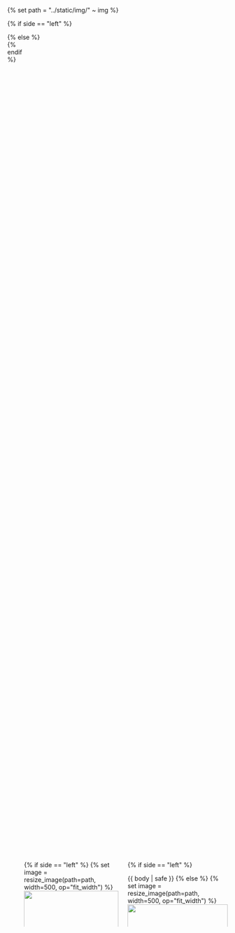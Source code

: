 {% set path = "../static/img/" ~ img %}

<!--
<section class="section hero">
<div class="hero-body">
-->
{% if side == "left" %}
<div class="has-background-success" style="height: 100%; width: 100%; display: table;">
{% else %}
<div class="has-background-danger" style="height: 100%; width: 100%; display: table;">
{% endif %}
<div class="container" style="display: table-cell; vertical-align: middle;">
<div class="columns is-desktop">
<div class="column is-10 is-offset-1 content has-text-justified">
<div class="columns is-vcentered">
<div class="column">
{% if side == "left" %}
{% set image = resize_image(path=path, width=500, op="fit_width") %}
<img src="{{ image.url }}" style="width: 100%;">
{% else %}

{{ body | safe }}
{% endif %}
</div>
<div class="column">
{% if side == "left" %}

{{ body | safe }}
{% else %}
{% set image = resize_image(path=path, width=500, op="fit_width") %}
<img src="{{ image.url }}" style="width: 100%;">
{% endif %}
</div>
</div>
</div>

</div>
</div>

</div>
<!--
</div>
</section>
-->
